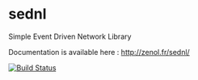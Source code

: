 sednl
=====

Simple Event Driven Network Library

Documentation is available here : http://zenol.fr/sednl/

[![Build Status](https://drone.io/github.com/Zenol/sednl/status.png)](https://drone.io/github.com/Zenol/sednl/latest)
